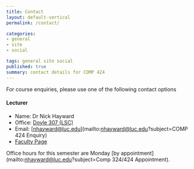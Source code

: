 ```yaml
---
title: Contact
layout: default-vertical
permalink: /contact/

categories:
- general
- site
- social

tags: general site social
published: true
summary: contact details for COMP 424
---
```


For course enquiries, please use one of the following contact options

#### Lecturer

* Name: Dr Nick Hayward
* Office: [Doyle 307 (LSC)](http://www.luc.edu/media/lucedu/lsc.pdf)
* Email: [nhayward@luc.edu](mailto:nhayward@luc.edu?subject=COMP 424 Enquiry)
* [Faculty Page](http://www.luc.edu/cs/people/ftfaculty/haywardnicholas.shtml)

Office hours for this semester are Monday [by appointment](mailto:nhayward@luc.edu?subject=Comp 324/424 Appointment).
